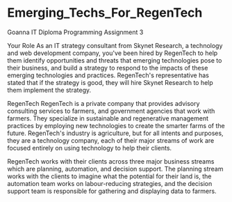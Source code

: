 # Emerging_Techs_For_RegenTech
Goanna IT Diploma Programming Assignment 3

Your Role
As an IT strategy consultant from Skynet Research, a technology and web development company, you've been hired by RegenTech to help them identify opportunities and threats that emerging technologies pose to their business, and build a strategy to respond to the impacts of these emerging technologies and practices. RegenTech's representative has stated that if the strategy is good, they will hire Skynet Research to help them implement the strategy. 

RegenTech
RegenTech is a private company that provides advisory consulting services to farmers, and government agencies that work with farmers. They specialize in sustainable and regenerative management practices by employing new technologies to create the smarter farms of the future. RegenTech's industry is agriculture, but for all intents and purposes, they are a technology company, each of their major streams of work are focused entirely on using technology to help their clients.

RegenTech works with their clients across three major business streams which are planning, automation, and decision support. The planning stream works with the clients to imagine what the potential for their land is, the automation team works on labour-reducing strategies, and the decision support team is responsible for gathering and displaying data to farmers.
